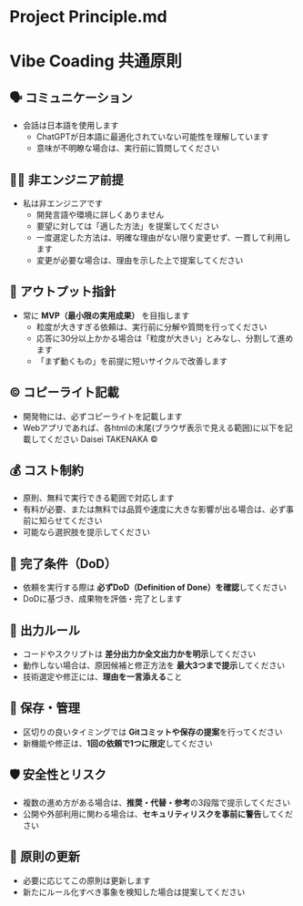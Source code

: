 # Project Principle.md

# Vibe Coading 共通原則

## 🗣️ コミュニケーション

- 会話は日本語を使用します
    - ChatGPTが日本語に最適化されていない可能性を理解しています
    - 意味が不明瞭な場合は、実行前に質問してください

## 👩‍💻 非エンジニア前提

- 私は非エンジニアです
    - 開発言語や環境に詳しくありません
    - 要望に対しては「適した方法」を提案してください
    - 一度選定した方法は、明確な理由がない限り変更せず、一貫して利用します
    - 変更が必要な場合は、理由を示した上で提案してください

## 🚀 アウトプット指針

- 常に **MVP（最小限の実用成果）** を目指します
    - 粒度が大きすぎる依頼は、実行前に分解や質問を行ってください
    - 応答に30分以上かかる場合は「粒度が大きい」とみなし、分割して進めます
    - 「まず動くもの」を前提に短いサイクルで改善します

## © コピーライト記載

- 開発物には、必ずコピーライトを記載します
- Webアプリであれば、各htmlの末尾(ブラウザ表示で見える範囲)に以下を記載してください
Daisei TAKENAKA ©

## 💰 コスト制約

- 原則、無料で実行できる範囲で対応します
- 有料が必要、または無料では品質や速度に大きな影響が出る場合は、必ず事前に知らせてください
- 可能なら選択肢を提示してください

## 📑 完了条件（DoD）

- 依頼を実行する際は **必ずDoD（Definition of Done）を確認**してください
- DoDに基づき、成果物を評価・完了とします

## 📝 出力ルール

- コードやスクリプトは **差分出力か全文出力かを明示**してください
- 動作しない場合は、原因候補と修正方法を **最大3つまで提示**してください
- 技術選定や修正には、**理由を一言添える**こと

## 💾 保存・管理

- 区切りの良いタイミングでは **Gitコミットや保存の提案**を行ってください
- 新機能や修正は、**1回の依頼で1つに限定**してください

## 🛡️ 安全性とリスク

- 複数の進め方がある場合は、**推奨・代替・参考**の3段階で提示してください
- 公開や外部利用に関わる場合は、**セキュリティリスクを事前に警告**してください

## 🔄 原則の更新

- 必要に応じてこの原則は更新します
- 新たにルール化すべき事象を検知した場合は提案してください